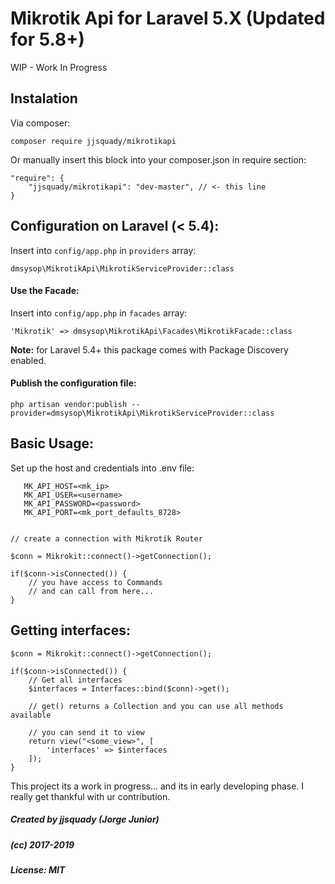 # Mikrotik Api for Laravel 5.X (Updated for 5.8+)
WIP - Work In Progress

Instalation
----

Via composer:
```
composer require jjsquady/mikrotikapi
```

Or manually insert this block into your composer.json in require section:
```
"require": {
    "jjsquady/mikrotikapi": "dev-master", // <- this line
}
```

Configuration on Laravel (< 5.4):
----

Insert into `config/app.php` in `providers` array:

```
dmsysop\MikrotikApi\MikrotikServiceProvider::class
```

#### Use the Facade:

Insert into `config/app.php` in `facades` array:

```
'Mikrotik' => dmsysop\MikrotikApi\Facades\MikrotikFacade::class
```

**Note:** for Laravel 5.4+ this package comes with Package Discovery enabled.


#### Publish the configuration file:

```
php artisan vendor:publish --provider=dmsysop\MikrotikApi\MikrotikServiceProvider::class
```

Basic Usage:
----

Set up the host and credentials into .env file:

```$bash
   MK_API_HOST=<mk_ip>
   MK_API_USER=<username>
   MK_API_PASSWORD=<password>
   MK_API_PORT=<mk_port_defaults_8728>
```

```$php

// create a connection with Mikrotik Router

$conn = Mikrokit::connect()->getConnection();
 
if($conn->isConnected()) {
    // you have access to Commands
    // and can call from here...
}
```

Getting interfaces:
---
```$php
$conn = Mikrokit::connect()->getConnection();
 
if($conn->isConnected()) {
    // Get all interfaces
    $interfaces = Interfaces::bind($conn)->get();
    
    // get() returns a Collection and you can use all methods available
    
    // you can send it to view 
    return view("<some_view>", [
        'interfaces' => $interfaces
    ]);
}
```

This project its a work in progress... and its in early developing phase.
I really get thankful with ur contribution.

##### Created by jjsquady (Jorge Junior)
##### (cc) 2017-2019
##### License: MIT
